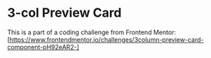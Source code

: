 # 3-col Preview Card

This is a part of a coding challenge from Frontend Mentor: [https://www.frontendmentor.io/challenges/3column-preview-card-component-pH92eAR2-]
